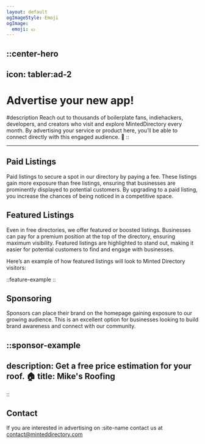 ```yaml
---
layout: default
ogImageStyle: Emoji
ogImage:
  emoji: 💶
---
```


::center-hero
---
icon: tabler:ad-2
---
# Advertise your new app!

#description
Reach out to thousands of boilerplate fans, indiehackers, developers, and creators who visit and explore MintedDirectory every month. By advertising your service or product here, you’ll be able to connect directly with this engaged audience. 🚀
::

---

## Paid Listings

Paid listings to secure a spot in our directory by paying a fee. These listings gain more exposure than free listings, ensuring that businesses are prominently displayed to potential customers. By upgrading to a paid listing, you increase the chances of being noticed in a competitive space.

## Featured Listings

Even in free directories, we offer featured or boosted listings. Businesses can pay for a premium position at the top of the directory, ensuring maximum visibility. Featured listings are highlighted to stand out, making it easier for potential customers to find and engage with businesses.

Here’s an example of how featured listings will look to Minted Directory visitors:

::feature-example
::

## Sponsoring

Sponsors can place their brand on the homepage gaining exposure to our growing audience. This is an excellent option for businesses looking to build brand awareness and connect with our community.

::sponsor-example
---
description: Get a free price estimation for your roof. 🏠
title: Mike's Roofing
---
::

## Contact

If you are interested in advertising on :site-name contact us at <contact@minteddirectory.com>
